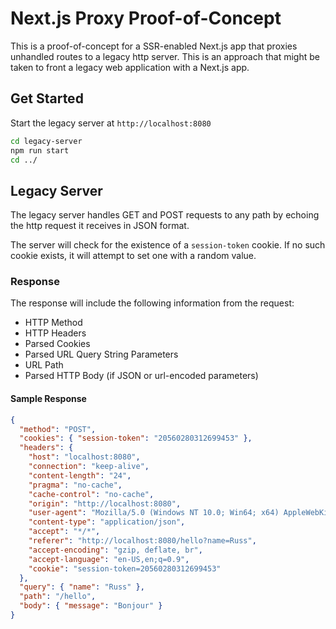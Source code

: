 # Next.js Proxy Proof-of-Concept

This is a proof-of-concept for a SSR-enabled Next.js app that proxies unhandled routes to a legacy http server. This is an approach that might be taken to front a legacy web application with a Next.js app.

## Get Started

Start the legacy server at `http://localhost:8080`

```sh
cd legacy-server
npm run start
cd ../
```

## Legacy Server

The legacy server handles GET and POST requests to any path by echoing the http request it receives in JSON format.

The server will check for the existence of a `session-token` cookie. If no such cookie exists, it will attempt to set one with a random value.

### Response

The response will include the following information from the request:

- HTTP Method
- HTTP Headers
- Parsed Cookies
- Parsed URL Query String Parameters
- URL Path
- Parsed HTTP Body (if JSON or url-encoded parameters)

#### Sample Response

```json
{
  "method": "POST",
  "cookies": { "session-token": "20560280312699453" },
  "headers": {
    "host": "localhost:8080",
    "connection": "keep-alive",
    "content-length": "24",
    "pragma": "no-cache",
    "cache-control": "no-cache",
    "origin": "http://localhost:8080",
    "user-agent": "Mozilla/5.0 (Windows NT 10.0; Win64; x64) AppleWebKit/537.36 (KHTML, like Gecko) Chrome/73.0.3683.86 Safari/537.36",
    "content-type": "application/json",
    "accept": "*/*",
    "referer": "http://localhost:8080/hello?name=Russ",
    "accept-encoding": "gzip, deflate, br",
    "accept-language": "en-US,en;q=0.9",
    "cookie": "session-token=20560280312699453"
  },
  "query": { "name": "Russ" },
  "path": "/hello",
  "body": { "message": "Bonjour" }
}
```
